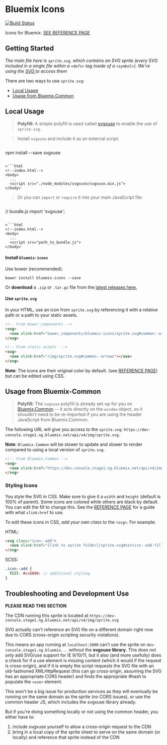 # Bluemix Icons

[![Build Status](https://travis.innovate.ibm.com/Bluemix/bluemix-icons.svg?token=PscWax4p1FECdA5aCxvd&branch=1.5.1)](https://travis.innovate.ibm.com/Bluemix/bluemix-icons)

Icons for Bluemix. [SEE REFERENCE PAGE](https://pages.github.ibm.com/Bluemix/bluemix-icons/)

## Getting Started

*The main file here is `sprite.svg`, which contains an SVG sprite (every SVG included in a single file within a `<defs>` tag inside of a `<symbol>`). We're using the [SVG <use>](https://developer.mozilla.org/en-US/docs/Web/SVG/Element/use) to access them*

There are two ways to use `sprite.svg`:

* [Local Usage](#local-usage)
* [Usage from Bluemix.Common](#usage-from-bluemix-common)

## Local Usage

> **Polyfill:** A simple polyfill is used called [svgxuse](https://github.com/Keyamoon/svgxuse) to enable the use of `sprite.svg`.

> Install `svgxuse` and include it as an external script.

> ```
npm install --save svgxuse
```

>```html
<!--index.html-->
<body>
  ...
  <script src="./node_modules/svgxuse/svgxuse.min.js">
</body>
```

> Or you can `import` or `require` it into your main JavaScript file:

> ```js
// bundle.js
import 'svgxuse';
```

>```html
<!--index.html-->
<body>
  ...
  <script src="path_to_bundle.js">
</body>
```

#### Install `bluemix-icons`

Use bower (recommended):
```
bower install bluemix-icons --save
```

Or **download** a `.zip` or `.tar.gz` file from the [latest releases here.](https://github.ibm.com/Bluemix/bluemix-icons/releases)

#### Use `sprite.svg`

In your HTML, use an icon from `sprite.svg` by referencing it with a relative path or a path to your static assets.

```html
<!-- From bower_components -->
<svg>
  <use xlink:href="bower_components/bluemix-icons/sprite.svg#common--arrows"></use>
</svg>

<!-- From static assets  -->
<svg>
  <use xlink:href="/img/sprite.svg#common--arrows"></use>
</svg>
```

**Note**: The icons are their original color by default. (see [REFERENCE PAGE](https://pages.github.ibm.com/Bluemix/bluemix-icons/)) but can be edited using CSS.

## Usage from Bluemix-Common

> **Polyfill:** The `svgxuse` polyfill is already set-up for you on [Bluemix.Common](https://github.ibm.com/Bluemix/Bluemix.Common) -- it acts directly on the `window` object, so it shouldn't need to be re-imported if you are using the header JavaScript from Bluemix.Common.

The following URL will give you access to the `sprite.svg`: `https://dev-console.stage1.ng.bluemix.net/api/v4/img/sprite.svg`.

**Note**: `Bluemix.Common` will be slower to update and slower to render compared to using a local version of `sprite.svg`.
```html
<!-- From Bluemix.Common -->
<svg>
  <use xlink:href="https://dev-console.stage1.ng.bluemix.net/api/v4/img/sprite.svg#common--arrows"></use>
</svg>
```

### Styling Icons

You style the SVG in CSS. Make sure to give it a `width` and `height` (default is 100% of parent). Some icons are colored while others are black by default. You can edit the fill to change this. See the [REFERENCE PAGE](https://pages.github.ibm.com/Bluemix/bluemix-icons/) for a guide with what `xlink:href` to use.

To edit these icons in CSS, *add your own class* to the `<svg>`. For example:

HTML:

```html
<svg class="icon--add">
  <use xlink:href="{link to sprite folder}/sprite.svg#service--add-filled"></use>
</svg>
```

SCSS:
```scss
.icon--add {
  fill: #cc6699; // additional styling
}
```

## Troubleshooting and Development Use

**PLEASE READ THIS SECTION**

The CDN running this sprite is located at `https://dev-console.stage1.ng.bluemix.net/api/v4/img/sprite.svg`

SVG <use xlink:href="" /> actually can't reference an SVG file on a different domain right now due to CORS (cross-origin scripting security violations).

This means an app running at `localhost:3000` can't use the sprite on `dev-console.stage1.ng.bluemix...` without the **svgxuse library**. This does not only add SVG/use support for IE 9/10/11, but it also (and more usefully) does a check for if a use element is missing content (which it would if the request is cross-origin), and if it is empty the script requests the SVG file with an old-fashioned XMLHttpRequest (this can go cross-origin, assuming the SVG has an appropriate CORS header) and finds the appropriate #hash to populate the `<use>` element.

This won't be a big issue for production services as they will eventually be running on the same domain as the sprite (no CORS issues), or use the common header JS, which includes the svgxuse library already.

But if you're doing something locally or not using the common header, you either have to:

1. include svgxuse yourself to allow a cross-origin request to the CDN
2. bring in a local copy of the sprite sheet to serve on the same domain (or locally) and reference that sprite instead of the CDN
